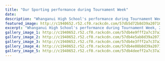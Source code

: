 ```yaml
---
title: "Our Sporting performance during Tournament Week"
date: 
description: "Whanganui High School's performance during Tournament Week, 29 August > 2 September 2016."
featured_image: http://c1940652.r52.cf0.rackcdn.com/57db5d72b8d39a2071001ee3/boys-hockey-(003).jpg
excerpt: "Whanganui High School's performance during Tournament Week, 29 August > 2 September 2016."
gallery_image_1: http://c1940652.r52.cf0.rackcdn.com/57db4e9fff2a7c37a3000325/5th-Team-photo-hoodies.jpg
gallery_image_2: http://c1940652.r52.cf0.rackcdn.com/57db4e5ab8d39a2071001ee1/junior-bball-(003).jpg
gallery_image_3: http://c1940652.r52.cf0.rackcdn.com/57db4e3fff2a7c37a3000323/senior-bball-(003).jpg
gallery_image_4: http://c1940652.r52.cf0.rackcdn.com/57db4e08b8d39a2071001edf/boys-hockey-(003).jpg
gallery_image_5: http://c1940652.r52.cf0.rackcdn.com/57db4deeff2a7c37a3000321/senior-netball-(003).jpg
---
```

